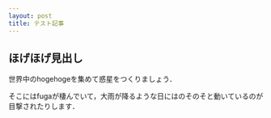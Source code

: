 ```yaml
---
layout: post
title: テスト記事
---
```


## ほげほげ見出し

世界中のhogehogeを集めて惑星をつくりましょう．

そこにはfugaが棲んでいて，大雨が降るような日にはのそのそと動いているのが目撃されたりします．
